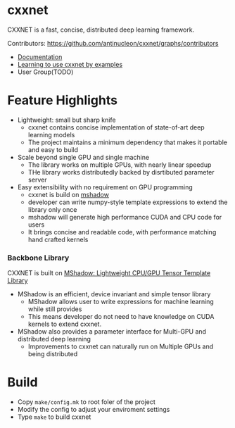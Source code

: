 cxxnet
======

CXXNET is a fast, concise, distributed deep learning framework.

Contributors: https://github.com/antinucleon/cxxnet/graphs/contributors

* [Documentation](doc)
* [Learning to use cxxnet by examples](example)
* User Group(TODO)

Feature Highlights
=====
* Lightweight: small but sharp knife 
  - cxxnet contains concise implementation of state-of-art deep learning models
  - The project maintains a minimum dependency that makes it portable and easy to build
* Scale beyond single GPU and single machine
  - The library works on multiple GPUs, with nearly linear speedup
  - THe library works distributedly backed by disrtibuted parameter server
* Easy extensibility with no requirement on GPU programming
  - cxxnet is build on [mshadow](#backbone-library)
  - developer can write numpy-style template expressions to extend the library only once
  - mshadow will generate high performance CUDA and CPU code for users
  - It brings concise and readable code, with performance matching hand crafted kernels

### Backbone Library
CXXNET is built on [MShadow: Lightweight CPU/GPU Tensor Template Library](https://github.com/tqchen/mshadow)
* MShadow is an efficient, device invariant and simple tensor library
  - MShadow allows user to write expressions for machine learning while still provides 
  - This means developer do not need to have knowledge on CUDA kernels to extend cxxnet.
* MShadow also provides a parameter interface for Multi-GPU and distributed deep learning
  - Improvements to cxxnet can naturally run on Multiple GPUs and being distributed

Build
=====
* Copy ```make/config.mk``` to root foler of the project
* Modify the config to adjust your enviroment settings
* Type ```make``` to build cxxnet
